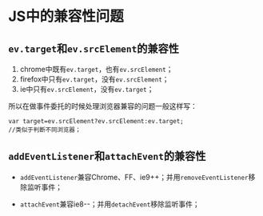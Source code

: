 # JS中的兼容性问题

## `ev.target`和`ev.srcElement`的兼容性

1. chrome中既有`ev.target`，也有`ev.srcElement`；
2. firefox中只有`ev.target`，没有`ev.srcElement`；
3. ie中只有`ev.srcElement`，没有`ev.target`；

所以在做事件委托的时候处理浏览器兼容的问题一般这样写：

```
var target=ev.srcElement?ev.srcElement:ev.target;
//类似于判断不同浏览器；
```

## `addEventListener`和`attachEvent`的兼容性

- `addEventListener`兼容Chrome、FF、ie9++；并用`removeEventListener`移除监听事件；

- `attachEvent`兼容ie8--；并用`detachEvent`移除监听事件；
